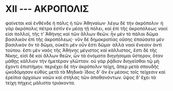 
# XII --- ΑΚΡΟΠΟΛΙΣ

φαίνεται καὶ ἐνθένδε ἡ πόλις ἡ τῶν Ἀθηναίων·
λέγω δὲ τὴν ἀκρόπολιν· ἡ γὰρ ἀκρόπολις πέτρα
ἐστὶν ἐν μέσῃ τῇ πόλει, καὶ ἐπὶ τῆς ἀκροπόλεως
ναοί εἰσι πολλοί, τῆς τ’ Ἀθήνης καὶ τῶν ἄλλων θεῶν.
ἦν μὲν τὸ πάλαι δῶμα βασιλικὸν ἐπὶ τῆς ἀκροπόλεως·
νῦν δὲ δημοκρατίας οὔσης ἐπαύσατο μὲν
βασιλικὸν ὂν τὸ δῶμα, οὐκέτι μὲν οὖν ἔστι δῶμα·
ἀλλὰ ναοὶ ἔνεισιν ἀντὶ τούτου. ἔστι μὲν ναὸς τῆς
Ἀθήνης μέγιστος καὶ κάλλιστος, ἔστι δὲ τῆς Νίκης,
εἰσὶ δὲ καὶ ἄλλων θεῶν, ὧν τὰ ὀνόματα διηγήσομαι
ὕστερον, ὅταν μάθῃς κάλλιον τὴν ἡμετέραν
γλῶτταν. οὐ γὰρ ῥᾴδιον διηγεῖσθαι τῷ μὴ ἔχοντι
ἐπιστήμην. περιέχει δὲ τὴν ἀκρόπολιν τείχη, ἅπερ
μετὰ σπουδῆς ᾠκοδόμησαν εὐθὺς μετὰ τὰ Μηδικά·
ἴδοις δ’ ἂν ἐν μέσοις τοῖς τείχεσιν καὶ ἐρείπια 
ἀρχαίων ναῶν καὶ στήλας τῶν ἀποθανόντων. ὕψος
δ’ ἔχει τὰ τείχη πήχεις μάλιστα τριάκοντα.
